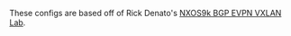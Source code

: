 These configs are based off of Rick Denato's [NXOS9k BGP EVPN VXLAN Lab](https://github.com/rickdonato/networking-labs/tree/master/labs/nxos9k-evpn-vxlan).
